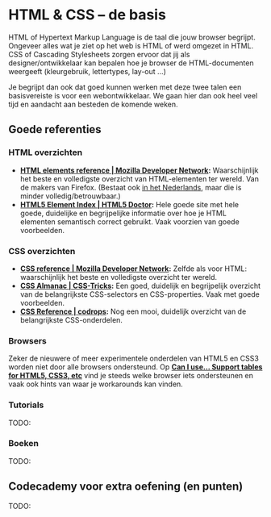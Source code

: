 # HTML & CSS – de basis

HTML of Hypertext Markup Language is de taal die jouw browser begrijpt. Ongeveer alles wat je ziet op het web is HTML of werd omgezet in HTML. CSS of Cascading Stylesheets zorgen ervoor dat jij als designer/ontwikkelaar kan bepalen hoe je browser de HTML-documenten weergeeft (kleurgebruik, lettertypes, lay-out …)

Je begrijpt dan ook dat goed kunnen werken met deze twee talen een basisvereiste is voor een webontwikkelaar. We gaan hier dan ook heel veel tijd en aandacht aan besteden de komende weken.

## Goede referenties

### HTML overzichten

- **[HTML elements reference | Mozilla Developer Network](https://developer.mozilla.org/en-US/docs/Web/HTML/Element):** Waarschijnlijk het beste en volledigste overzicht van HTML-elementen ter wereld. Van de makers van Firefox. (Bestaat ook [in het Nederlands](https://developer.mozilla.org/nl/docs/Web/HTML/Element), maar die is minder volledig/betrouwbaar.)
- **[HTML5 Element Index | HTML5 Doctor](http://html5doctor.com/element-index/):** Hele goede site met hele goede, duidelijke en begrijpelijke informatie over hoe je HTML elementen semantisch correct gebruikt. Vaak voorzien van goede voorbeelden.

### CSS overzichten

- **[CSS reference | Mozilla Developer Network](https://developer.mozilla.org/en-US/docs/Web/CSS/Reference):** Zelfde als voor HTML: waarschijnlijk het beste en volledigste overzicht ter wereld.
- **[CSS Almanac | CSS-Tricks](https://css-tricks.com/almanac/):** Een goed, duidelijk en begrijpelijk overzicht van de belangrijkste CSS-selectors en CSS-properties. Vaak met goede voorbeelden.
- **[CSS Reference | codrops](https://tympanus.net/codrops/css_reference/):** Nog een mooi, duidelijk overzicht van de belangrijkste CSS-onderdelen.

### Browsers

Zeker de nieuwere of meer experimentele onderdelen van HTML5 en CSS3 worden niet door alle browsers ondersteund. Op **[Can I use… Support tables for HTML5, CSS3, etc](https://caniuse.com)** vind je steeds welke browser iets ondersteunen en vaak ook hints van waar je workarounds kan vinden.

### Tutorials

TODO:

### Boeken

TODO:

## Codecademy voor extra oefening (en punten)

TODO:
